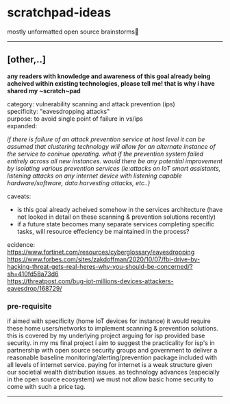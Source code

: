 # scratchpad-ideas
mostly unformatted open source brainstorms🔮

<hr>

## [other,..]

  <strong>any readers with knowledge and awareness of this goal already being acheived within existing technologies, please tell me! that is why i have shared my ~scratch~pad</strong> 

category: vulnerability scanning and attack prevention (ips)<br>
specificity: "eavesdropping attacks"<br>
purpose: to avoid single point of failure in vs/ips<br>
expanded:<br>

*<p>if there is failure of an attack prevention service at host level it can be assumed that clustering technology will allow for an alternate instance of the
    service to coninue operating. what if the prevention system failed entirely across all new instances. would there be any potential improvement by isolating         various prevention services (ie:attacks on IoT smart assistants, listening attacks on any internet device with listening capable hardware/software, data             harvesting attacks, etc..)</p>*
  
  caveats:
  - is this goal already acheived somehow in the services architecture (have not looked in detail on these scanning & prevention solutions recently)
  - if a future state becomes many separate services completing specific tasks, will resource effeciency be maintained in the process?
  
ecidence:<br>
https://www.fortinet.com/resources/cyberglossary/eavesdropping<br>
https://www.forbes.com/sites/zakdoffman/2020/10/07/fbi-drive-by-hacking-threat-gets-real-heres-why-you-should-be-concerned/?sh=410fd58a73d6<br>
https://threatpost.com/bug-iot-millions-devices-attackers-eavesdrop/168729/<br>

### pre-requisite

if aimed with specificity (home IoT devices for instance) it would require these home users/networks to implement scanning & prevention solutions. this is covered by my underlying project arguing for isp provided base security. in my ms final project i aim to suggest the practicality for isp's in partnership with open source security groups and government to deliver a reasonable baseline monitoring/alerting/prevention package included with all levels of internet service. paying for internet is a weak structure given our societial wealth distribution issues. as technology advances (especially in the open source ecosystem) we must not allow basic home security to come with such a price tag. 


<hr>
